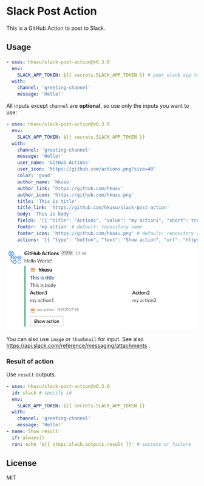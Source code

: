 # Slack Post Action

This is a GitHub Action to post to Slack.

## Usage

```yaml
- uses: hkusu/slack-post-action@v0.3.0
  env:
    SLACK_APP_TOKEN: ${{ secrets.SLACK_APP_TOKEN }} # your slack app token
  with:
    channel: 'greeting-channel'
    message: 'Hello!'
```

All inputs except `channel` are **optional**, so use only the inputs you want to use:

```yaml
- uses: hkusu/slack-post-action@v0.3.0
  env:
    SLACK_APP_TOKEN: ${{ secrets.SLACK_APP_TOKEN }}
  with:
    channel: 'greeting-channel'
    message: 'Hello!'
    user_name: 'GitHub Actions'
    user_icon: 'https://github.com/actions.png?size=48'
    color: 'good'
    author_name: 'hkusu'
    author_link: 'https://github.com/hkusu'
    author_icon: 'https://github.com/hkusu.png'
    title: 'This is title'
    title_link: 'https://github.com/hkusu/slack-post-action'
    body: 'This is body'
    fields: '[{ "title": "Action1", "value": "my action1", "short": true }, { "title": "Action2", "value": "my action2", "short": true }]'
    footer: 'my action' # default: repository name
    footer_icon: 'https://github.com/hkusu.png' # default: repository owner image
    actions: '[{ "type": "button", "text": "Show action", "url": "https://github.com/hkusu/slack-post-action" }]'
```

![image](./doc/image.png)

You can also use `image` or `thumbnail` for input.
See also https://api.slack.com/reference/messaging/attachments .

### Result of action

Use `result` outputs.

```yaml
- uses: hkusu/slack-post-action@v0.3.0
  id: slack # specify id
  env:
    SLACK_APP_TOKEN: ${{ secrets.SLACK_APP_TOKEN }}
  with:
    channel: 'greeting-channel'
    message: 'Hello!'
- name: Show result
  if: always()
  run: echo '${{ steps.slack.outputs.result }}' # success or failure
```

## License

MIT
